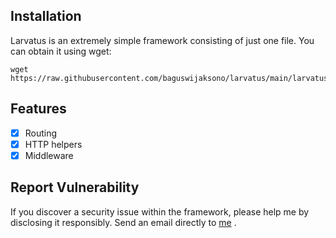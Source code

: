 ## Installation

Larvatus is an extremely simple framework consisting of just one file. You can obtain it using wget:
```console
wget https://raw.githubusercontent.com/baguswijaksono/larvatus/main/larvatus.php
```
## Features
- [x] Routing
- [x] HTTP helpers
- [x] Middleware

## Report Vulnerability
If you discover a security issue within the framework, please help me by disclosing it responsibly. Send an email directly to [me](mailto:baguswijaksono292@gmail.com) .
